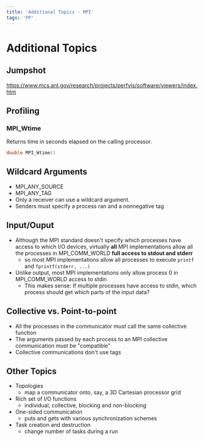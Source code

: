 ```yaml
---
title: 'Additional Topics - MPI'
tags: 'PP'
---
```


# Additional Topics

## Jumpshot

https://www.mcs.anl.gov/research/projects/perfvis/software/viewers/index.htm

## Profiling

### MPI_Wtime

Returns time in seconds elapsed on the calling processor.

```cpp
double MPI_Wtime()
```

## Wildcard Arguments

* MPI_ANY_SOURCE
* MPI_ANY_TAG
* Only a receiver can use a wildcard argument.
* Senders must specify a process ran and a nonnegative tag

## Input/Ouput

* Although the MPI standard doesn't specify which processes have access to which I/O devices, virtually **all** MPI implementations allow all the processes in MPI_COMM_WORLD **full access to stdout and stderr**
  * so most MPI implementations allow all processes to execute `printf` and `fprintf(stderr, ...)`
* Unlike output, most MPI implementations only allow process 0 in MPI_COMM_WORLD access to stdin
  * This makes sense: If multiple processes have access to stdin, which process should get which parts of the input data?

## Collective vs. Point-to-point

* All the processes in the communicator must call the same collective function
* The arguments passed by each process to an MPI collective communication must be "compatible"
* Collective communications don't use tags

## Other Topics

* Topologies
  * map a communicator onto, say, a 3D Cartesian processor grid
* Rich set of I/O functions
  * individual, collective, blocking and non-blocking
* One-sided communication
  * puts and gets with various synchronization schemes
* Task creation and destruction
  * change number of tasks during a run